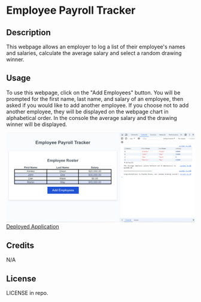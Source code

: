 # Employee Payroll Tracker

## Description

This webpage allows an employer to log a list of their employee's names and salaries, calculate the average salary and select a random drawing winner.

## Usage

To use this webpage, click on the "Add Employees" button. You will be prompted for the first name, last name, and salary of an employee, then asked if you would like to add another employee. If you choose not to add another employee, they will be displayed on the webpage chart in alphabetical order. In the console the average salary and the drawing winner will be displayed.

![Screenshot](./Assets/images/Salary-Screenshot.PNG)
[Deployed Application](https://kimiko-dixon.github.io/Employee_List/)

## Credits

N/A

## License

LICENSE in repo.